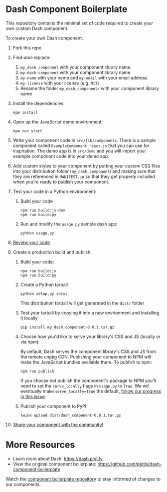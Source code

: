 # Dash Component Boilerplate

This repository contains the minimal set of code required to create your own custom Dash component.

To create your own Dash component:

1. Fork this repo
2. Find-and-replace:
    1. `my_dash_component` with your component library name.
    2. `my-dash-component` with your component library name.
    3. `my-name` with your name and `my-email` with your email address
    4. `my-license` with your license (e.g. `MIT`)
    5. Rename the folder `my_dash_component/` with your component library name
3. Install the dependencies:

    ```
    npm install
    ```

4. Open up the JavaScript demo environment:

    ```
    npm run start
    ```

5. Write your component code in `src/lib/components`. There is a sample component called `ExampleComponent.react.js` that you can use for inspiration. The demo app is in `src/demo` and you will import your example component code into your demo app.

6. Add custom styles to your component by putting your custom CSS files into your distribution folder (`my_dash_component`) and making sure that they are referenced in `MANIFEST.in` so that they get properly included when you're ready to publish your component.

7. Test your code in a Python environment:
    1. Build your code
        ```
        npm run build:js-dev
        npm run build:py
        ```
    2. Run and modify the `usage.py` sample dash app:
        ```
        python usage.py
        ```
8. [Review your code](checklist.md)
9. <span id="publishing">Create a production build and publish</span>

    1. Build your code:

        ```
        npm run build:js
        npm run build:py
        ```

    2. Create a Python tarball

        ```
        python setup.py sdist
        ```

        This distribution tarball will get generated in the `dist/` folder

    3. Test your tarball by copying it into a new environment and installing it locally:

        ```
        pip install my_dash_component-0.0.1.tar.gz
        ```

    4. Choose how you'd like to serve your library's CSS and JS (locally or via npm):

        By default, Dash serves the component library's CSS and JS from the remote unpkg CDN. Publishing your component to NPM will make the JavaScript bundles available there. To publish to npm:

        ```
        npm run publish
        ```

        If you choose not publish the component's package to NPM you'll need to set the `serve_locally` flags in `usage.py` to `True`. We will eventually make `serve_locally=True` the default, [follow our progress in this issue](https://github.com/plotly/dash/issues/284).

    5. Publish your component to PyPI:

        ```
        twine upload dist/dash_component-0.0.1.tar.gz
        ```

10. [Share your component with the community!](https://community.plot.ly/c/dash)

# More Resources

-   Learn more about Dash: https://dash.plot.ly
-   View the original component boilerplate: https://github.com/plotly/dash-component-boilerplate

Watch the [component boilerplate repository](https://github.com/plotly/dash-component-boilerplate) to stay informed of changes to our components.
